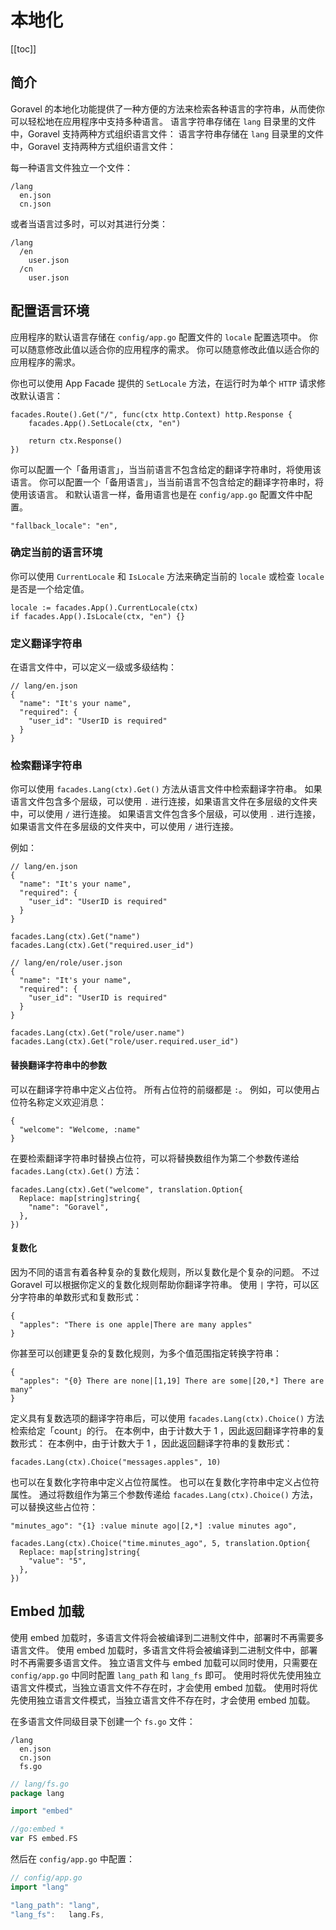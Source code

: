 # 本地化

[[toc]]

## 简介

Goravel 的本地化功能提供了一种方便的方法来检索各种语言的字符串，从而使你可以轻松地在应用程序中支持多种语言。 语言字符串存储在 `lang` 目录里的文件中，Goravel 支持两种方式组织语言文件： 语言字符串存储在 `lang` 目录里的文件中，Goravel 支持两种方式组织语言文件：

每一种语言文件独立一个文件：

```
/lang
  en.json
  cn.json
```

或者当语言过多时，可以对其进行分类：

```
/lang
  /en
    user.json
  /cn
    user.json
```

## 配置语言环境

应用程序的默认语言存储在 `config/app.go` 配置文件的 `locale` 配置选项中。 你可以随意修改此值以适合你的应用程序的需求。 你可以随意修改此值以适合你的应用程序的需求。

你也可以使用 App Facade 提供的 `SetLocale` 方法，在运行时为单个 `HTTP` 请求修改默认语言：

```
facades.Route().Get("/", func(ctx http.Context) http.Response {
    facades.App().SetLocale(ctx, "en")

    return ctx.Response()
})
```

你可以配置一个「备用语言」，当当前语言不包含给定的翻译字符串时，将使用该语言。 你可以配置一个「备用语言」，当当前语言不包含给定的翻译字符串时，将使用该语言。 和默认语言一样，备用语言也是在 `config/app.go` 配置文件中配置。

```
"fallback_locale": "en",
```

### 确定当前的语言环境

你可以使用 `CurrentLocale` 和 `IsLocale` 方法来确定当前的 `locale` 或检查 `locale` 是否是一个给定值。

```
locale := facades.App().CurrentLocale(ctx)
if facades.App().IsLocale(ctx, "en") {}
```

### 定义翻译字符串

在语言文件中，可以定义一级或多级结构：

```
// lang/en.json
{
  "name": "It's your name",
  "required": {
    "user_id": "UserID is required"
  }
}
```

### 检索翻译字符串

你可以使用 `facades.Lang(ctx).Get()` 方法从语言文件中检索翻译字符串。 如果语言文件包含多个层级，可以使用 `.` 进行连接，如果语言文件在多层级的文件夹中，可以使用 `/` 进行连接。 如果语言文件包含多个层级，可以使用 `.` 进行连接，如果语言文件在多层级的文件夹中，可以使用 `/` 进行连接。

例如：

```
// lang/en.json
{
  "name": "It's your name",
  "required": {
    "user_id": "UserID is required"
  }
}

facades.Lang(ctx).Get("name")
facades.Lang(ctx).Get("required.user_id")

// lang/en/role/user.json
{
  "name": "It's your name",
  "required": {
    "user_id": "UserID is required"
  }
}

facades.Lang(ctx).Get("role/user.name")
facades.Lang(ctx).Get("role/user.required.user_id")
```

#### 替换翻译字符串中的参数

可以在翻译字符串中定义占位符。 所有占位符的前缀都是 `:`。 例如，可以使用占位符名称定义欢迎消息：

```
{
  "welcome": "Welcome, :name"
}
```

在要检索翻译字符串时替换占位符，可以将替换数组作为第二个参数传递给 `facades.Lang(ctx).Get()` 方法：

```
facades.Lang(ctx).Get("welcome", translation.Option{
  Replace: map[string]string{
    "name": "Goravel",
  },
})
```

#### 复数化

因为不同的语言有着各种复杂的复数化规则，所以复数化是个复杂的问题。 不过 Goravel 可以根据你定义的复数化规则帮助你翻译字符串。 使用 `|` 字符，可以区分字符串的单数形式和复数形式：

```
{
  "apples": "There is one apple|There are many apples"
}
```

你甚至可以创建更复杂的复数化规则，为多个值范围指定转换字符串：

```
{
  "apples": "{0} There are none|[1,19] There are some|[20,*] There are many"
}
```

定义具有复数选项的翻译字符串后，可以使用 `facades.Lang(ctx).Choice()` 方法检索给定「count」的行。 在本例中，由于计数大于 1 ，因此返回翻译字符串的复数形式： 在本例中，由于计数大于 1 ，因此返回翻译字符串的复数形式：

```
facades.Lang(ctx).Choice("messages.apples", 10)
```

也可以在复数化字符串中定义占位符属性。 也可以在复数化字符串中定义占位符属性。 通过将数组作为第三个参数传递给 `facades.Lang(ctx).Choice()` 方法，可以替换这些占位符：

```
"minutes_ago": "{1} :value minute ago|[2,*] :value minutes ago",

facades.Lang(ctx).Choice("time.minutes_ago", 5, translation.Option{
  Replace: map[string]string{
    "value": "5",
  },
})
```

## Embed 加载

使用 embed 加载时，多语言文件将会被编译到二进制文件中，部署时不再需要多语言文件。 使用 embed 加载时，多语言文件将会被编译到二进制文件中，部署时不再需要多语言文件。 独立语言文件与 embed 加载可以同时使用，只需要在 `config/app.go` 中同时配置 `lang_path` 和 `lang_fs` 即可。 使用时将优先使用独立语言文件模式，当独立语言文件不存在时，才会使用 embed 加载。 使用时将优先使用独立语言文件模式，当独立语言文件不存在时，才会使用 embed 加载。

在多语言文件同级目录下创建一个 `fs.go` 文件：

```
/lang
  en.json
  cn.json
  fs.go
```

```go
// lang/fs.go
package lang

import "embed"

//go:embed *
var FS embed.FS
```

然后在 `config/app.go` 中配置：

```go
// config/app.go
import "lang"

"lang_path": "lang",
"lang_fs":   lang.Fs,
```
